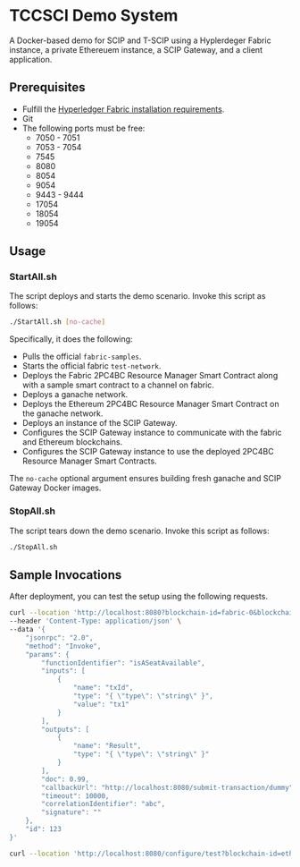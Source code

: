 # TCCSCI Demo System

A Docker-based demo for SCIP and T-SCIP using a Hyplerdeger Fabric instance, a private Ethereuem instance, a SCIP Gateway, and a client application.

## Prerequisites

- Fulfill the [Hyperledger Fabric installation requirements](https://hyperledger-fabric.readthedocs.io/en/latest/prereqs.html).
- Git
- The following ports must be free:
  - 7050 - 7051
  - 7053 - 7054
  - 7545
  - 8080
  - 8054
  - 9054
  - 9443 - 9444
  - 17054
  - 18054
  - 19054






## Usage

### StartAll.sh

The script deploys and starts the demo scenario. 
Invoke this script as follows:
```bash
./StartAll.sh [no-cache]
```
Specifically, it does the following:

- Pulls the official `fabric-samples`.
- Starts the official fabric `test-network`.
- Deploys the Fabric 2PC4BC Resource Manager Smart Contract along with a sample smart contract to a channel on fabric.
- Deploys a ganache network.
- Deploys the Ethereum 2PC4BC Resource Manager Smart Contract on the ganache network.
- Deploys an instance of the SCIP Gateway.
- Configures the SCIP Gateway instance to communicate with the fabric and Ethereum blockchains.
- Configures the SCIP Gateway instance to use the deployed 2PC4BC Resource Manager Smart Contracts.

The `no-cache` optional argument ensures building fresh ganache and SCIP Gateway Docker images.

### StopAll.sh

The script tears down the demo scenario. 
Invoke this script as follows:
```bash
./StopAll.sh
```

## Sample Invocations

After deployment, you can test the setup using the following requests.

```bash
curl --location 'http://localhost:8080?blockchain-id=fabric-0&blockchain=fabric&address=mychannel%2Ffabric-rmsc%2FFlightBookingManager' \
--header 'Content-Type: application/json' \
--data '{
    "jsonrpc": "2.0",
    "method": "Invoke",
    "params": {
        "functionIdentifier": "isASeatAvailable",
        "inputs": [
            {
                "name": "txId",
                "type": "{ \"type\": \"string\" }",
                "value": "tx1"
            }
        ],
        "outputs": [
            {
                "name": "Result",
                "type": "{ \"type\": \"string\" }"
            }
        ],
        "doc": 0.99,
        "callbackUrl": "http://localhost:8080/submit-transaction/dummy",
        "timeout": 10000,
        "correlationIdentifier": "abc",
        "signature": ""
    },
    "id": 123
}'
```

```bash
curl --location 'http://localhost:8080/configure/test?blockchain-id=eth-0'
```